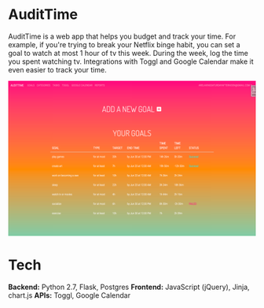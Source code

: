 # AuditTime
AuditTime is a web app that helps you budget and track your time. For example,
if you're trying to break your Netflix binge habit, you can set a goal to 
watch at most 1 hour of tv this week. During the week, log the time you 
spent watching tv. Integrations with Toggl and Google Calendar make it even 
easier to track your time.

![Goals](./static/img/goal.png)

# Tech
**Backend:** Python 2.7, Flask, Postgres
**Frontend:** JavaScript (jQuery), Jinja, chart.js
**APIs:** Toggl, Google Calendar